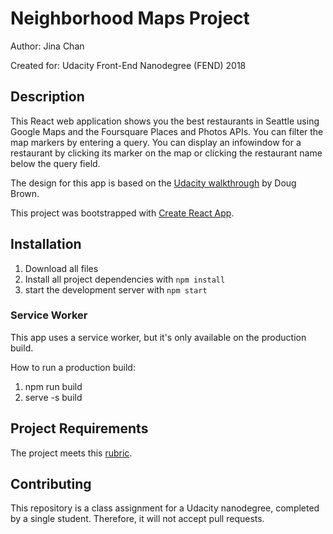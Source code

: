 # Neighborhood Maps Project

Author: Jina Chan

Created for: Udacity Front-End Nanodegree (FEND) 2018

## Description
This React web application shows you the best restaurants in Seattle using Google Maps and the Foursquare Places and Photos APIs. You can filter the map markers by entering a query. You can display an infowindow for a restaurant by clicking its marker on the map or clicking the restaurant name below the query field.

The design for this app is based on the [Udacity walkthrough](https://youtu.be/NVAVLCJwAAo) by Doug Brown.

This project was bootstrapped with [Create React App](https://github.com/facebook/create-react-app).

## Installation
1. Download all files
2. Install all project dependencies with `npm install`
3. start the development server with `npm start`

### Service Worker
This app uses a service worker, but it's only available on the production build.

How to run a production build:
1. npm run build
2. serve -s build


## Project Requirements
The project meets this [rubric](https://review.udacity.com/#!/rubrics/1351/view).

## Contributing
This repository is a class assignment for a Udacity nanodegree, completed by a single student. Therefore, it will not accept pull requests. 


